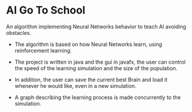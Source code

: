 # AI Go To School
An algorithm implementing Neural Networks behavior to teach AI avoiding obstacles.

- The algorithm is based on how Neural Networks learn, using reinforcement learning.

- The project is written in java and the gui in javafx, the user can control the speed of the learning simulation and the size of the population.

- In addition, the user can save the current best Brain and load it whenever he would like, even in a new simulation.

- A graph describing the learning process is made concurrently to the simulation.
